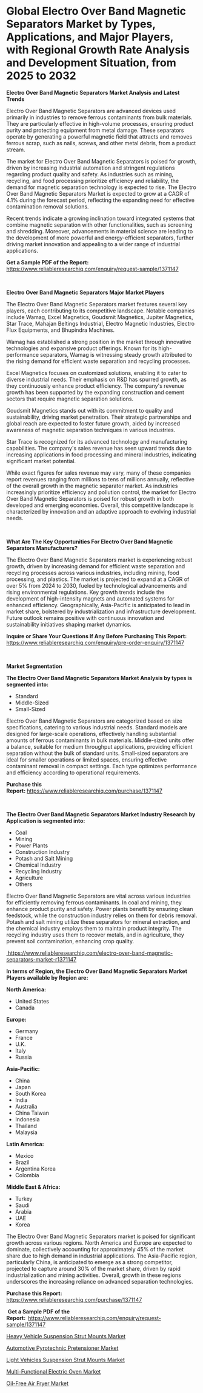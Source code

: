 <p><h1>Global Electro Over Band Magnetic Separators Market by Types, Applications, and Major Players, with Regional Growth Rate Analysis and Development Situation, from 2025 to 2032</h1></p><p><strong>Electro Over Band Magnetic Separators Market Analysis and Latest Trends</strong></p>
<p><p>Electro Over Band Magnetic Separators are advanced devices used primarily in industries to remove ferrous contaminants from bulk materials. They are particularly effective in high-volume processes, ensuring product purity and protecting equipment from metal damage. These separators operate by generating a powerful magnetic field that attracts and removes ferrous scrap, such as nails, screws, and other metal debris, from a product stream.</p><p>The market for Electro Over Band Magnetic Separators is poised for growth, driven by increasing industrial automation and stringent regulations regarding product quality and safety. As industries such as mining, recycling, and food processing prioritize efficiency and reliability, the demand for magnetic separation technology is expected to rise. The Electro Over Band Magnetic Separators Market is expected to grow at a CAGR of 4.1% during the forecast period, reflecting the expanding need for effective contamination removal solutions.</p><p>Recent trends indicate a growing inclination toward integrated systems that combine magnetic separation with other functionalities, such as screening and shredding. Moreover, advancements in material science are leading to the development of more powerful and energy-efficient separators, further driving market innovation and appealing to a wider range of industrial applications.</p></p>
<p><strong>Get a Sample PDF of the Report:&nbsp;</strong> <a href="https://www.reliableresearchiq.com/enquiry/request-sample/1371147?utm_campaign=1900&utm_medium=2&utm_source=Github&utm_content=ia&utm_term=22032025&utm_id=electro-over-band-magnetic-separators">https://www.reliableresearchiq.com/enquiry/request-sample/1371147</a></p>
<p>&nbsp;</p>
<p><strong>Electro Over Band Magnetic Separators Major Market Players</strong></p>
<p><p>The Electro Over Band Magnetic Separators market features several key players, each contributing to its competitive landscape. Notable companies include Wamag, Excel Magnetics, Goudsmit Magnetics, Jupiter Magnetics, Star Trace, Mahajan Beltings Industrial, Electro Magnetic Industries, Electro Flux Equipments, and Bhupindra Machines.</p><p>Wamag has established a strong position in the market through innovative technologies and expansive product offerings. Known for its high-performance separators, Wamag is witnessing steady growth attributed to the rising demand for efficient waste separation and recycling processes.</p><p>Excel Magnetics focuses on customized solutions, enabling it to cater to diverse industrial needs. Their emphasis on R&D has spurred growth, as they continuously enhance product efficiency. The company's revenue growth has been supported by the expanding construction and cement sectors that require magnetic separation solutions.</p><p>Goudsmit Magnetics stands out with its commitment to quality and sustainability, driving market penetration. Their strategic partnerships and global reach are expected to foster future growth, aided by increased awareness of magnetic separation techniques in various industries.</p><p>Star Trace is recognized for its advanced technology and manufacturing capabilities. The company's sales revenue has seen upward trends due to increasing applications in food processing and mineral industries, indicating significant market potential.</p><p>While exact figures for sales revenue may vary, many of these companies report revenues ranging from millions to tens of millions annually, reflective of the overall growth in the magnetic separator market. As industries increasingly prioritize efficiency and pollution control, the market for Electro Over Band Magnetic Separators is poised for robust growth in both developed and emerging economies. Overall, this competitive landscape is characterized by innovation and an adaptive approach to evolving industrial needs.</p></p>
<p>&nbsp;</p>
<p><strong>What Are The Key Opportunities For Electro Over Band Magnetic Separators Manufacturers?</strong></p>
<p><p>The Electro Over Band Magnetic Separators market is experiencing robust growth, driven by increasing demand for efficient waste separation and recycling processes across various industries, including mining, food processing, and plastics. The market is projected to expand at a CAGR of over 5% from 2024 to 2030, fueled by technological advancements and rising environmental regulations. Key growth trends include the development of high-intensity magnets and automated systems for enhanced efficiency. Geographically, Asia-Pacific is anticipated to lead in market share, bolstered by industrialization and infrastructure development. Future outlook remains positive with continuous innovation and sustainability initiatives shaping market dynamics.</p></p>
<p><strong>Inquire or Share Your Questions If Any Before Purchasing This Report:</strong> <a href="https://www.reliableresearchiq.com/enquiry/pre-order-enquiry/1371147?utm_campaign=1900&utm_medium=2&utm_source=Github&utm_content=ia&utm_term=22032025&utm_id=electro-over-band-magnetic-separators">https://www.reliableresearchiq.com/enquiry/pre-order-enquiry/1371147</a></p>
<p>&nbsp;</p>
<p><strong>Market Segmentation</strong></p>
<p><strong>The Electro Over Band Magnetic Separators Market Analysis by types is segmented into:</strong></p>
<p><ul><li>Standard</li><li>Middle-Sized</li><li>Small-Sized</li></ul></p>
<p><p>Electro Over Band Magnetic Separators are categorized based on size specifications, catering to various industrial needs. Standard models are designed for large-scale operations, effectively handling substantial amounts of ferrous contaminants in bulk materials. Middle-sized units offer a balance, suitable for medium throughput applications, providing efficient separation without the bulk of standard units. Small-sized separators are ideal for smaller operations or limited spaces, ensuring effective contaminant removal in compact settings. Each type optimizes performance and efficiency according to operational requirements.</p></p>
<p><strong>Purchase this Report:&nbsp;</strong><a href="https://www.reliableresearchiq.com/purchase/1371147?utm_campaign=1900&utm_medium=2&utm_source=Github&utm_content=ia&utm_term=22032025&utm_id=electro-over-band-magnetic-separators">https://www.reliableresearchiq.com/purchase/1371147</a></p>
<p>&nbsp;</p>
<p><strong>The Electro Over Band Magnetic Separators Market Industry Research by Application is segmented into:</strong></p>
<p><ul><li>Coal</li><li>Mining</li><li>Power Plants</li><li>Construction Industry</li><li>Potash and Salt Mining</li><li>Chemical Industry</li><li>Recycling Industry</li><li>Agriculture</li><li>Others</li></ul></p>
<p><p>Electro Over Band Magnetic Separators are vital across various industries for efficiently removing ferrous contaminants. In coal and mining, they enhance product purity and safety. Power plants benefit by ensuring clean feedstock, while the construction industry relies on them for debris removal. Potash and salt mining utilize these separators for mineral extraction, and the chemical industry employs them to maintain product integrity. The recycling industry uses them to recover metals, and in agriculture, they prevent soil contamination, enhancing crop quality.</p></p>
<p><a href="https://www.reliableresearchiq.com/electro-over-band-magnetic-separators-market-r1371147?utm_campaign=1900&utm_medium=2&utm_source=Github&utm_content=ia&utm_term=22032025&utm_id=electro-over-band-magnetic-separators">&nbsp;https://www.reliableresearchiq.com/electro-over-band-magnetic-separators-market-r1371147</a></p>
<p><strong>In terms of Region, the Electro Over Band Magnetic Separators Market Players available by Region are:</strong></p>
<p>
    <p> <strong> North America: </strong>
        <ul>
            <li>United States</li>
            <li>Canada</li>
        </ul>
        </p> 
    <p> <strong> Europe: </strong>
        <ul>
            <li>Germany</li>
            <li>France</li>
            <li>U.K.</li>
            <li>Italy</li>
            <li>Russia</li>
        </ul>
        </p> 
    <p> <strong> Asia-Pacific: </strong>
        <ul>
            <li>China</li>
            <li>Japan</li>
            <li>South Korea</li>
            <li>India</li>
            <li>Australia</li>
            <li>China Taiwan</li>
            <li>Indonesia</li>
            <li>Thailand</li>
            <li>Malaysia</li>
        </ul>
        </p> 
    <p> <strong> Latin America: </strong>
        <ul>
            <li>Mexico</li>
            <li>Brazil</li>
            <li>Argentina Korea</li>
            <li>Colombia</li>
        </ul>
        </p> 
    <p> <strong> Middle East & Africa: </strong>
        <ul>
            <li>Turkey</li>
            <li>Saudi</li>
            <li>Arabia</li>
            <li>UAE</li>
            <li>Korea</li>
        </ul>
    </p>
    </p>
<p><p>The Electro Over Band Magnetic Separators market is poised for significant growth across various regions. North America and Europe are expected to dominate, collectively accounting for approximately 45% of the market share due to high demand in industrial applications. The Asia-Pacific region, particularly China, is anticipated to emerge as a strong competitor, projected to capture around 30% of the market share, driven by rapid industrialization and mining activities. Overall, growth in these regions underscores the increasing reliance on advanced separation technologies.</p></p>
<p><strong>Purchase this Report: </strong><a href="https://www.reliableresearchiq.com/purchase/1371147?utm_campaign=1900&utm_medium=2&utm_source=Github&utm_content=ia&utm_term=22032025&utm_id=electro-over-band-magnetic-separators">https://www.reliableresearchiq.com/purchase/1371147</a></p>
<p>&nbsp;<strong>Get a Sample PDF of the Report:&nbsp;&nbsp;</strong><a href="https://www.reliableresearchiq.com/enquiry/request-sample/1371147?utm_campaign=1900&utm_medium=2&utm_source=Github&utm_content=ia&utm_term=22032025&utm_id=electro-over-band-magnetic-separators">https://www.reliableresearchiq.com/enquiry/request-sample/1371147</a></p>
<p><strong></strong></p>
<p><p><a href="https://github.com/kanetaerkid/Market-Research-Report-List-1/blob/main/heavy-vehicle-suspension-strut-mounts-market.md?utm_campaign=1900&utm_medium=2&utm_source=Github&utm_content=ia&utm_term=22032025&utm_id=electro-over-band-magnetic-separators">Heavy Vehicle Suspension Strut Mounts Market</a></p><p><a href="https://github.com/madethkijori/Market-Research-Report-List-1/blob/main/automotive-pyrotechnic-pretensioner-market.md?utm_campaign=1900&utm_medium=2&utm_source=Github&utm_content=ia&utm_term=22032025&utm_id=electro-over-band-magnetic-separators">Automotive Pyrotechnic Pretensioner Market</a></p><p><a href="https://github.com/leoustolja/Market-Research-Report-List-1/blob/main/light-vehicles-suspension-strut-mounts-market.md?utm_campaign=1900&utm_medium=2&utm_source=Github&utm_content=ia&utm_term=22032025&utm_id=electro-over-band-magnetic-separators">Light Vehicles Suspension Strut Mounts Market</a></p><p><a href="https://github.com/busamoleankk/Market-Research-Report-List-1/blob/main/multi-functional-electric-oven-market.md?utm_campaign=1900&utm_medium=2&utm_source=Github&utm_content=ia&utm_term=22032025&utm_id=electro-over-band-magnetic-separators">Multi-Functional Electric Oven Market</a></p><p><a href="https://github.com/cayposshefin/Market-Research-Report-List-1/blob/main/oil-free-air-fryer-market.md?utm_campaign=1900&utm_medium=2&utm_source=Github&utm_content=ia&utm_term=22032025&utm_id=electro-over-band-magnetic-separators">Oil-Free Air Fryer Market</a></p></p>
